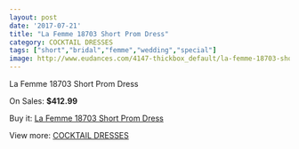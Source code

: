 ```yaml
---
layout: post
date: '2017-07-21'
title: "La Femme 18703 Short Prom Dress"
category: COCKTAIL DRESSES
tags: ["short","bridal","femme","wedding","special"]
image: http://www.eudances.com/4147-thickbox_default/la-femme-18703-short-prom-dress.jpg
---
```

La Femme 18703 Short Prom Dress

On Sales: **$412.99**
<a href="https://www.eudances.com/en/cocktail-dresses/1387-la-femme-18703-short-prom-dress.html"><amp-img layout="responsive" width="600" height="600" src="//www.eudances.com/4147-thickbox_default/la-femme-18703-short-prom-dress.jpg" alt="La Femme 18703 Short Prom Dress 0" /></a>
<a href="https://www.eudances.com/en/cocktail-dresses/1387-la-femme-18703-short-prom-dress.html"><amp-img layout="responsive" width="600" height="600" src="//www.eudances.com/4148-thickbox_default/la-femme-18703-short-prom-dress.jpg" alt="La Femme 18703 Short Prom Dress 1" /></a>

Buy it: [La Femme 18703 Short Prom Dress](https://www.eudances.com/en/cocktail-dresses/1387-la-femme-18703-short-prom-dress.html "La Femme 18703 Short Prom Dress")

View more: [COCKTAIL DRESSES](https://www.eudances.com/en/14-cocktail-dresses "COCKTAIL DRESSES")